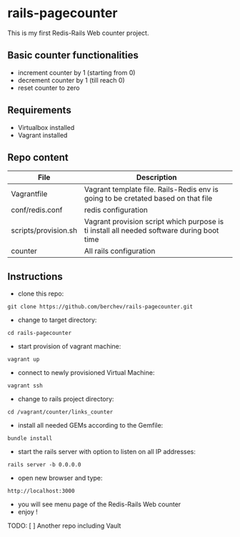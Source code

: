 # rails-pagecounter
This is my first Redis-Rails Web counter project.

## Basic counter functionalities
- increment counter by 1 (starting from 0)
- decrement counter by 1 (till reach 0)
- reset counter to zero

## Requirements
- Virtualbox installed
- Vagrant installed

## Repo content
| File                   | Description                      |
|         ---            |                ---               |
| Vagrantfile | Vagrant template file. Rails-Redis env is going to be cretated based on that file|
| conf/redis.conf | redis configuration |
| scripts/provision.sh | Vagrant provision script which purpose is ti install all needed software during boot time|
| counter | All rails configuration |

## Instructions
- clone this repo:
```
git clone https://github.com/berchev/rails-pagecounter.git
```
- change to target directory:
```
cd rails-pagecounter
```
- start provision of vagrant machine:
```
vagrant up
```
- connect to newly provisioned Virtual Machine:
```
vagrant ssh
```
- change to rails project directory:
```
cd /vagrant/counter/links_counter
```
- install all needed GEMs according to the Gemfile:
```
bundle install
```
- start the rails server with option to listen on all IP addresses:
```
rails server -b 0.0.0.0
```
- open new browser and type:
```
http://localhost:3000
```
- you will see menu page of the Redis-Rails Web counter
- enjoy !

TODO:
[ ] Another repo including Vault
